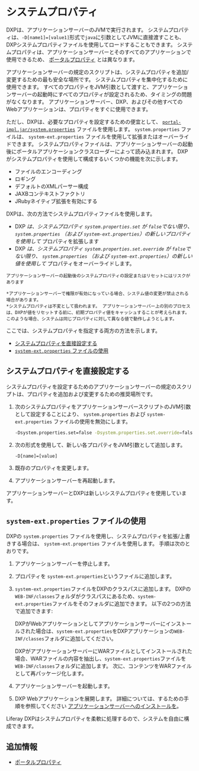 # システムプロパティ

DXPは、アプリケーションサーバーのJVMで実行されます。 システムプロパティは、`-D[name1]=[value1]`形式で`java`に引数としてJVMに直接渡すことも、DXPシステムプロパティファイルを使用してロードすることもできます。 システムプロパティは、アプリケーションサーバーとそのすべてのアプリケーションで使用できるため、 [ポータルプロパティ](./portal-properties.md) とは異なります。

アプリケーションサーバーの規定のスクリプトは、システムプロパティを追加/変更するための最も安全な場所です。 システムプロパティを集中化するために使用できます。 すべてのプロパティをJVM引数として渡すと、アプリケーションサーバーの起動時にすべてのプロパティが設定されるため、タイミングの問題がなくなります。 アプリケーションサーバー、DXP、およびその他すべてのWebアプリケーションは、プロパティをすぐに使用できます。

ただし、DXPは、必要なプロパティを設定するための便宜として、 [`portal-impl.jar/system.properties`](https://docs.liferay.com/ce/portal/7.3-latest/propertiesdoc/system.properties.html) ファイルを使用します。 `system.properties` ファイルは、 `system-ext.properties` ファイルを使用して拡張またはオーバーライドできます。 システムプロパティファイルは、アプリケーションサーバーの起動後にポータルアプリケーションクラスローダーによって読み込まれます。 DXPがシステムプロパティを使用して構成するいくつかの機能を次に示します。

* ファイルのエンコーディング
* ロギング
* デフォルトのXMLパーサー構成
* JAXBコンテキストファクトリ
* JRubyネイティブ拡張を有効にする

DXPは、次の方法でシステムプロパティファイルを使用します。

* DXP *は、システムプロパティ `system.properties.set` が `false`でない限り、 `system.properties` （および `system-ext.properties`）の新しいプロパティを使用して* プロパティを拡張します
* DXP *は、システムプロパティ `system.properties.set.override` が `false`でない限り、 `system.properties` （および `system-ext.properties`）の新しい値を使用して* プロパティをオーバーライドします。

```{warning}
アプリケーションサーバーの起動後のシステムプロパティの設定またはリセットにはリスクがあります

*アプリケーションサーバーで権限が有効になっている場合、システム値の変更が禁止される場合があります。
*システムプロパティは不変として扱われます。 アプリケーションサーバー上の別のプロセスは、DXPが値をリセットする前に、初期プロパティ値をキャッシュすることが考えられます。 このような場合、システムは同じプロパティに対して異なる値で動作しようとします。
```

ここでは、システムプロパティを指定する両方の方法を示します。

* [システムプロパティを直接設定する](#setting-system-properties-directly)
* [`system-ext.properties` ファイルの使用](#using-a-system-ext-properties-file)

## システムプロパティを直接設定する

システムプロパティを設定するためのアプリケーションサーバーの規定のスクリプトは、プロパティを追加および変更するための推奨場所です。

1.  次のシステムプロパティをアプリケーションサーバースクリプトのJVM引数として設定することにより、 `system.properties` および `system-ext.properties` ファイルの使用を無効にします。

    ```bash
    -Dsystem.properties.set=false -Dsystem.properties.set.override=false
    ```

2.  次の形式を使用して、新しい各プロパティをJVM引数として追加します。

    ```
    -D[name]=[value]
    ```

3.  既存のプロパティを変更します。

4.  アプリケーションサーバーを再起動します。

アプリケーションサーバーとDXPは新しいシステムプロパティを使用しています。

## `system-ext.properties` ファイルの使用

DXPの `system.properties` ファイルを使用し、システムプロパティを拡張/上書きする場合は、 `system-ext.properties` ファイルを使用します。 手順は次のとおりです。

1.  アプリケーションサーバーを停止します。

2.  プロパティを `system-ext.properties`というファイルに追加します。

3.  `system-ext.properties`ファイルをDXPのクラスパスに追加します。 DXPの`WEB-INF/classes`フォルダがクラスパスにあるため、`system-ext.properties`ファイルをそのフォルダに追加できます。 以下の2つの方法で追加できます:

    DXPがWebアプリケーションとしてアプリケーションサーバーにインストールされた場合は、`system-ext.properties`をDXPアプリケーションの`WEB-INF/classes`フォルダに追加してください。

    DXPがアプリケーションサーバーにWARファイルとしてインストールされた場合、WARファイルの内容を抽出し、`system-ext.properties`ファイルを`WEB-INF/classes`フォルダに追加します。 次に、コンテンツをWARファイルとして再パッケージ化します。

4.  アプリケーションサーバーを起動します。

5.  DXP Webアプリケーションを展開します。 詳細については、するための手順を参照してください [アプリケーションサーバーへのインストールを](../installing-liferay/installing-liferay-on-an-application-server.md)。

Liferay DXPはシステムプロパティを柔軟に処理するので、システムを自由に構成できます。

## 追加情報

* [ポータルプロパティ](./portal-properties.md)